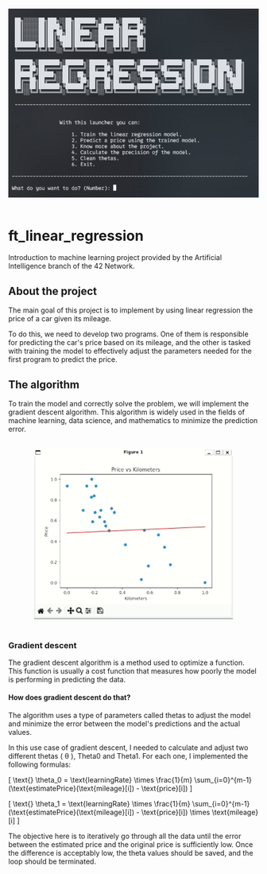 
<br>

<div align="center"> 
    <img src="./resources/Menu.png" alt="Training" width="600"/>
    <br>
</div>

<br>

# ft_linear_regression

Introduction to machine learning project provided by the Artificial Intelligence branch of the 42 Network.



## About the project

The main goal of this project is to implement by using linear regression the price of a car given its mileage.

To do this, we need to develop two programs. One of them is responsible for predicting the car's price based on its mileage, and the other is tasked with training the model to effectively adjust the parameters needed for the first program to predict the price.

## The algorithm

To train the model and correctly solve the problem, we will implement the gradient descent algorithm. This algorithm is widely used in the fields of machine learning, data science, and mathematics to minimize the prediction error.

<br>

<div align="center"> 
    <img src="./resources/training.gif" alt="Training" width="400"/>
    <br>
</div>

<br>

### Gradient descent

The gradient descent algorithm is a method used to optimize a function. This function is usually a cost function that measures how poorly the model is performing in predicting the data.

#### How does gradient descent do that?

The algorithm uses a type of parameters called thetas to adjust the model and minimize the error between the model's predictions and the actual values.

In this use case of gradient descent, I needed to calculate and adjust two different thetas ( θ ), Theta0 and Theta1. For each one, I implemented the following formulas:

\[
\text{} \theta_0 = \text{learningRate} \times \frac{1}{m} \sum_{i=0}^{m-1} (\text{estimatePrice}(\text{mileage}[i]) - \text{price}[i])
\]

\[
\text{} \theta_1 = \text{learningRate} \times \frac{1}{m} \sum_{i=0}^{m-1} (\text{estimatePrice}(\text{mileage}[i]) - \text{price}[i]) \times \text{mileage}[i]
\]

The objective here is to iteratively go through all the data until the error between the estimated price and the original price is sufficiently low. Once the difference is acceptably low, the theta values should be saved, and the loop should be terminated.
